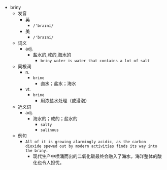 - briny
  - 发音
    - 英
      - `/'braɪnɪ/`
    - 美
      - `/'braɪni/`
  - 词义
    - adj.
      - 盐水的,咸的,海水的
        - `briny water is water that contains a lot of salt`
  - 同根词
    - n.
      - `brine`
        - 卤水；盐水；海水
    - vt.
      - `brine`
        - 用浓盐水处理（或浸泡）
  - 近义词
    - adj.
      - 海水的；咸的；盐水的
        - `salty`
        - `salinous`
  - 例句
    - `All of it is growing alarmingly acidic, as the carbon dioxide spewed out by modern activities finds its way into the briny.`
      - 现代生产中喷涌而出的二氧化碳最终会融入了海水，海洋整体的酸化也令人担忧。

